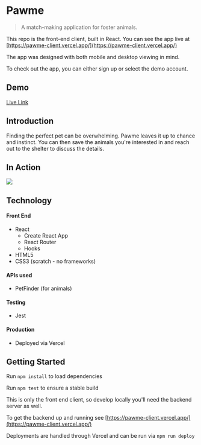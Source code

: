 # Pawme

> A match-making application for foster animals.

This repo is the front-end client, built in React. You can see the app live at [https://pawme-client.vercel.app/](https://pawme-client.vercel.app/)

The app was designed with both mobile and desktop viewing in mind.

To check out the app, you can either sign up or select the demo account.

## Demo

<p><a href="https://pawme-client.vercel.app/" target="_blank">Live Link</a></p>

## Introduction

Finding the perfect pet can be overwhelming. Pawme leaves it up to chance and instinct. You can then save the animals you're interested in and reach out to the shelter to discuss the details.

## In Action

![](https://giphy.com/gifs/2nG2DUnSjmmpBtLtYx/html5)

## Technology

#### Front End

- React
  - Create React App
  - React Router
  - Hooks
- HTML5
- CSS3 (scratch - no frameworks)

#### APIs used

- PetFinder (for animals)

#### Testing

- Jest

#### Production

- Deployed via Vercel

## Getting Started

Run `npm install` to load dependencies

Run `npm test` to ensure a stable build

This is only the front end client, so develop locally you'll need the backend server as well.

To get the backend up and running see [https://pawme-client.vercel.app/](https://pawme-client.vercel.app/)

Deployments are handled through Vercel and can be run via `npm run deploy`
